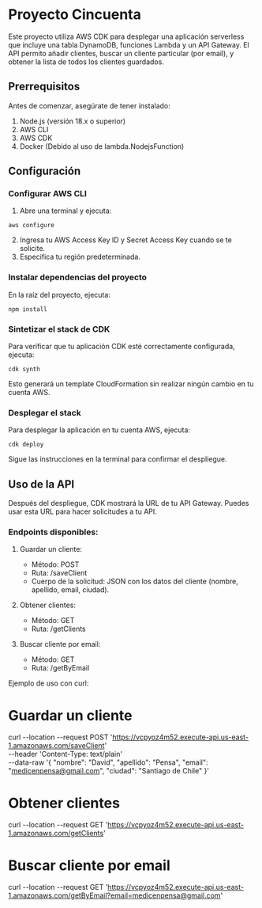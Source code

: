 # Proyecto Cincuenta

Este proyecto utiliza AWS CDK para desplegar una aplicación serverless que incluye una tabla DynamoDB, funciones Lambda y un API Gateway. El API permito añadir clientes, buscar un cliente particular (por email), y obtener la lista de todos los clientes guardados.

## Prerrequisitos

Antes de comenzar, asegúrate de tener instalado:

1. Node.js (versión 18.x o superior)
2. AWS CLI
3. AWS CDK
4. Docker (Debido al uso de lambda.NodejsFunction)

## Configuración

### Configurar AWS CLI

1. Abre una terminal y ejecuta:

`aws configure`

2. Ingresa tu AWS Access Key ID y Secret Access Key cuando se te solicite.
3. Especifica tu región predeterminada.

### Instalar dependencias del proyecto

En la raíz del proyecto, ejecuta:

`npm install`


### Sintetizar el stack de CDK

Para verificar que tu aplicación CDK esté correctamente configurada, ejecuta:

`cdk synth`

Esto generará un template CloudFormation sin realizar ningún cambio en tu cuenta AWS.

### Desplegar el stack

Para desplegar la aplicación en tu cuenta AWS, ejecuta:

`cdk deploy`

Sigue las instrucciones en la terminal para confirmar el despliegue.

## Uso de la API

Después del despliegue, CDK mostrará la URL de tu API Gateway. Puedes usar esta URL para hacer solicitudes a tu API.

### Endpoints disponibles:

1. Guardar un cliente:
   - Método: POST
   - Ruta: /saveClient
   - Cuerpo de la solicitud: JSON con los datos del cliente (nombre, apellido, email, ciudad).

2. Obtener clientes:
   - Método: GET
   - Ruta: /getClients

3. Buscar cliente por email:
   - Método: GET
   - Ruta: /getByEmail

Ejemplo de uso con curl:

# Guardar un cliente
curl --location --request POST 'https://vcpyoz4m52.execute-api.us-east-1.amazonaws.com/saveClient' \
--header 'Content-Type: text/plain' \
--data-raw '{
    "nombre": "David",
    "apellido": "Pensa",
    "email": "medicenpensa@gmail.com",
    "ciudad": "Santiago de Chile"
}'

# Obtener clientes
curl --location --request GET 'https://vcpyoz4m52.execute-api.us-east-1.amazonaws.com/getClients'

# Buscar cliente por email

curl --location --request GET 'https://vcpyoz4m52.execute-api.us-east-1.amazonaws.com/getByEmail?email=medicenpensa@gmail.com'